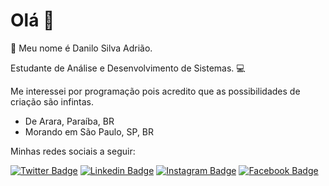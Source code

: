 # Olá 👋

🤝 Meu nome é Danilo Silva Adrião. 

Estudante de Análise e Desenvolvimento de Sistemas. 💻

Me interessei por programação pois acredito que as possibilidades de criação são infintas.

- De Arara, Paraíba, BR
- Morando em São Paulo, SP, BR

Minhas redes sociais a seguir: <br>

[![Twitter Badge](https://img.shields.io/badge/-Twitter-26a7de?style=white-square&labelColor=E2E2E2&logo=twitter&logoColor=blue&link=https://twitter.com/danilo_s_adriao)](https://twitter.com/danilosadriao)
[![Linkedin Badge](https://img.shields.io/badge/-LinkedIn-0e76a8?style=white-square&logo=Linkedin&logoColor=white&link=https://www.linkedin.com/in/danilosilvaadriao/)](https://www.linkedin.com/in/danilosilvaadriao/)
[![Instagram Badge](https://img.shields.io/badge/-Instagram-3f729b?style=white-square&labelColor=E2E2E2&logo=instagram&logoColor=blue&link=https://www.instagram.com/danilosilvaadriao/)](https://www.instagram.com/danilosilvaadriao/) 
[![Facebook Badge](https://img.shields.io/badge/-Facebook-4e71ba?style=white-square&logo=facebook&logoColor=white&link=https://www.facebook.com/danilosilvaadriao/)](https://www.facebook.com/danilosilvaadriao/)
